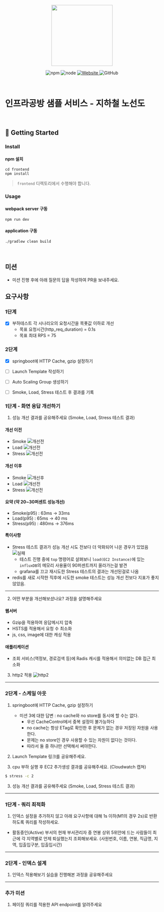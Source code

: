 <p align="center">
    <img width="200px;" src="https://raw.githubusercontent.com/woowacourse/atdd-subway-admin-frontend/master/images/main_logo.png"/>
</p>
<p align="center">
  <img alt="npm" src="https://img.shields.io/badge/npm-%3E%3D%205.5.0-blue">
  <img alt="node" src="https://img.shields.io/badge/node-%3E%3D%209.3.0-blue">
  <a href="https://edu.nextstep.camp/c/R89PYi5H" alt="nextstep atdd">
    <img alt="Website" src="https://img.shields.io/website?url=https%3A%2F%2Fedu.nextstep.camp%2Fc%2FR89PYi5H">
  </a>
  <img alt="GitHub" src="https://img.shields.io/github/license/next-step/atdd-subway-service">
</p>

<br>

# 인프라공방 샘플 서비스 - 지하철 노선도

<br>

## 🚀 Getting Started

### Install
#### npm 설치
```
cd frontend
npm install
```
> `frontend` 디렉토리에서 수행해야 합니다.

### Usage
#### webpack server 구동
```
npm run dev
```
#### application 구동
```
./gradlew clean build
```
<br>

## 미션

* 미션 진행 후에 아래 질문의 답을 작성하여 PR을 보내주세요.

## 요구사항 
### 1단계 
- [X] 부하테스트 각 시나리오의 요청시간을 목푯값 이하로 개선
  - 목표 요청시간(http_req_duration) = 0.1s
  - 목표 최대 RPS = 75

### 2단계 
- [X] springboot에 HTTP Cache, gzip 설정하기
- [ ] Launch Template 작성하기
- [ ] Auto Scaling Group 생성하기
- [ ] Smoke, Load, Stress 테스트 후 결과를 기록


### 1단계 - 화면 응답 개선하기
1. 성능 개선 결과를 공유해주세요 (Smoke, Load, Stress 테스트 결과)
#### 개선 이전
  - Smoke
    ![개선전](load/result/smoke_result_grafana_before_improve.png)
  - Load
    ![개선전](load/result/load_result_grafana_before_improve.png)
  - Stress
    ![개선전](load/result/stress_result_grafana_before_improve.png)

#### 개선 이후
  - Smoke
    ![개선후](load/result/smoke_result_grafana_after_improve.png)
  - Load
    ![개선전](load/result/load_result_grafana_after_improve.png)
  - Stress
    ![개선전](load/result/stress_result_k6_after_improve.png)

#### 요약 (약 20~30퍼센트 성능개선)
  - Smoke(p95) : 63ms -> 33ms
  - Load(p95) : 65ms -> 40 ms
  - Stress(p95) : 480ms -> 376ms

#### 특이사항
  - Stress 테스트 결과가 성능 개선 시도 전보다 더 악화되어 나온 경우가 있었음
    ![실패](load/result/stress_result_grafana_after_improve_fail.png)
    - 테스트 진행 중에 `top` 명령어로 살펴보니 `load(EC2 Instance)`에 있는 `influxDB`의 메모리 사용율이 90퍼센트까지 올라가는걸 발견
    - grafana를 끄고 재시도한 Stress 테스트의 결과는 개선된걸로 나옴
  - redis를 새로 시작한 직후에 시도한 smoke 테스트는 성능 개선 전보다 지표가 좋지 않았음.

---

2. 어떤 부분을 개선해보셨나요? 과정을 설명해주세요
#### 웹서버 
- Gzip을 적용하여 응답메시지 압축
- HSTS를 적용해서 요청 수 최소화
- js, css, image에 대한 캐싱 적용

#### 애플리케이션
- 조회 서비스(역정보, 경로검색 등)에 Radis 캐시를 적용해서 의미없는 DB 접근 최소화

3. http2 적용
   ![http2](capture/http2.png)
---

### 2단계 - 스케일 아웃
1. springboot에 HTTP Cache, gzip 설정하기 
    - 미션 3에 대한 답변 : no cache와 no store를 동시에 할 수는 없다. 
      - 우선 CacheControl에서 중복 설정이 불가능하다
      - no cache는 항상 ETag로 확인한 후 문제가 없는 경우 저장된 자원을 사용한다.
      - 문제는 no store인 경우 사용할 수 있는 자원이 없다는 것이다. 
      - 따라서 둘 중 하나만 선택해서 써야한다.

2. Launch Template 링크를 공유해주세요.

3. cpu 부하 실행 후 EC2 추가생성 결과를 공유해주세요. (Cloudwatch 캡쳐)

```sh
$ stress -c 2
```

3. 성능 개선 결과를 공유해주세요 (Smoke, Load, Stress 테스트 결과)

---

### 1단계 - 쿼리 최적화

1. 인덱스 설정을 추가하지 않고 아래 요구사항에 대해 1s 이하(M1의 경우 2s)로 반환하도록 쿼리를 작성하세요.

- 활동중인(Active) 부서의 현재 부서관리자 중 연봉 상위 5위안에 드는 사람들이 최근에 각 지역별로 언제 퇴실했는지 조회해보세요. (사원번호, 이름, 연봉, 직급명, 지역, 입출입구분, 입출입시간)

---

### 2단계 - 인덱스 설계

1. 인덱스 적용해보기 실습을 진행해본 과정을 공유해주세요

---

### 추가 미션

1. 페이징 쿼리를 적용한 API endpoint를 알려주세요
